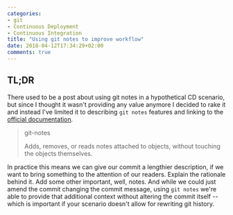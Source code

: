 ```yaml
---
categories:
- git
- Continuous Deployment
- Continuous Integration
title: "Using git notes to improve workflow"
date: 2018-04-12T17:34:29+02:00
comments: true
---
```


## TL;DR

There used to be a post about using git notes in a hypothetical CD
scenario, but since I thought it wasn't providing any value anymore I
decided to rake it and instead I've limited it to describing `git
notes` features and linking to the [official documentation](https://git-scm.com/docs/git-notes).

<!--more-->

> git-notes
>
> Adds, removes, or reads notes attached to objects, without touching the objects themselves.

In practice this means we can give our commit a lengthier description,
if we want to bring something to the attention of our readers. Explain
the rationale behind it. Add some other important, well, notes. And
while we could just amend the commit changing the commit message,
using `git notes` we're able to provide that additional context
without altering the commit itself -- which is important if your
scenario doesn't allow for rewriting git history.
